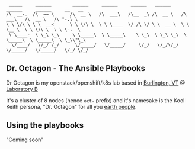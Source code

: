 ```
 _____     ______        ______     ______     ______   ______     ______     ______     __   __    
/\  __-.  /\  == \      /\  __ \   /\  ___\   /\__  _\ /\  __ \   /\  ___\   /\  __ \   /\ "-.\ \   
\ \ \/\ \ \ \  __<      \ \ \/\ \  \ \ \____  \/_/\ \/ \ \  __ \  \ \ \__ \  \ \ \/\ \  \ \ \-.  \  
 \ \____-  \ \_\ \_\     \ \_____\  \ \_____\    \ \_\  \ \_\ \_\  \ \_____\  \ \_____\  \ \_\\"\_\ 
  \/____/   \/_/ /_/      \/_____/   \/_____/     \/_/   \/_/\/_/   \/_____/   \/_____/   \/_/ \/_/ 

```

## Dr. Octagon - The Ansible Playbooks

Dr Octagon is my openstack/openshift/k8s lab based in [Burlington, VT](https://en.wikipedia.org/wiki/Burlington,_Vermont) @ [Laboratory B](https://www.facebook.com/LaboratoryB/)

It's a cluster of 8 nodes (hence `oct-` prefix) and it's namesake is the Kool Keith persona, "Dr. Octagon" for all you [earth people](https://www.youtube.com/watch?v=tjKHQeRSvjk).

## Using the playbooks

"Coming soon" 